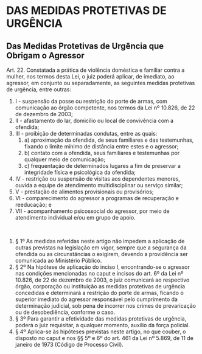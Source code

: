 # DAS MEDIDAS PROTETIVAS DE URGÊNCIA

## Das Medidas Protetivas de Urgência que Obrigam o Agressor

Art. 22.  Constatada a prática de violência doméstica e familiar contra a mulher, nos termos desta Lei, o juiz poderá aplicar, de imediato, ao agressor, em conjunto ou separadamente, as seguintes medidas protetivas de urgência, entre outras: 
1. I - suspensão da posse ou restrição do porte de armas, com comunicação ao órgão competente, nos termos da Lei nº 10.826, de 22 de dezembro de 2003; 
2. II - afastamento do lar, domicílio ou local de convivência com a ofendida; 
3. III - proibição de determinadas condutas, entre as quais: 
    1. a) aproximação da ofendida, de seus familiares e das testemunhas, fixando o limite mínimo de distância entre estes e o agressor; 
    2. b) contato com a ofendida, seus familiares e testemunhas por qualquer meio de comunicação; 
    3. c) frequentação de determinados lugares a fim de preservar a integridade física e psicológica da ofendida; 
4. IV - restrição ou suspensão de visitas aos dependentes menores, ouvida a equipe de atendimento multidisciplinar ou serviço similar; 
5. V - prestação de alimentos provisionais ou provisórios;
6. VI - comparecimento do agressor a programas de recuperação e reeducação; e 
7. VII - acompanhamento psicossocial do agressor, por meio de atendimento individual e/ou em grupo de apoio. 

<br>

1. § 1º As medidas referidas neste artigo não impedem a aplicação de outras previstas na legislação em vigor, sempre que a segurança da ofendida ou as circunstâncias o exigirem, devendo a providência ser comunicada ao Ministério Público. 
2. § 2º Na hipótese de aplicação do inciso I, encontrando-se o agressor nas condições mencionadas no caput e incisos do art. 6º da Lei nº 10.826, de 22 de dezembro de 2003, o juiz comunicará ao respectivo órgão, corporação ou instituição as medidas protetivas de urgência concedidas e determinará a restrição do porte de armas, ficando o superior imediato do agressor responsável pelo cumprimento da determinação judicial, sob pena de incorrer nos crimes de prevaricação ou de desobediência, conforme o caso. 
3. § 3º Para garantir a efetividade das medidas protetivas de urgência, poderá o juiz requisitar, a qualquer momento, auxílio da força policial. 
4. § 4º Aplica-se às hipóteses previstas neste artigo, no que couber, o disposto no caput e nos §§ 5º e 6º do art. 461 da Lei nº 5.869, de 11 de janeiro de 1973 (Código de Processo Civil). 